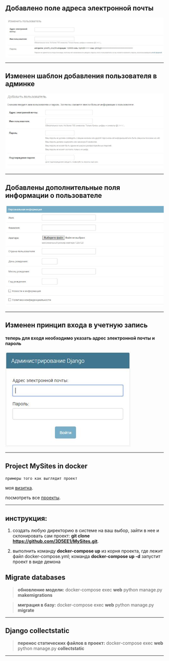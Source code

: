 ## Добавлено поле адреса электронной почты

![login](https://github.com/3d5ee1/MySites/raw/develop/static/readme/img/authentication.JPG "login")

***

## Изменен шаблон добавления пользователя в админке

![login](https://github.com/3d5ee1/MySites/raw/develop/static/readme/img/creation.JPG "login")

***

## Добавлены дополнительные поля информации о пользователе

![login](https://github.com/3d5ee1/MySites/raw/develop/static/readme/img/user_info.JPG "login")

***

## Изменен принцип входа в учетную запись 
#### теперь для входя необходимо указать адрес электронной почты и пароль

![login](https://github.com/3d5ee1/MySites/raw/develop/static/readme/img/login.JPG "login")

***

## Project MySites in docker

`примеры того как выглядит проект`

моя [визитка](https://rypy.ru "визитка").

посмотреть все [проекты](https://rypy.ru/menu "страница выбора сайтов").

***

## инструкция:

1. создать любую директорию в системе на ваш выбор, зайти в нее и склонировать сам проект:
**git clone https://github.com/3D5EE1/MySites.git**.

2. выполнить команду **docker-compose up** из корня проекта, где лежит файл docker-compose.yml; 
команда **docker-compose up -d** запустит проект в виде демона



## Migrate databases

> **обновление модели:** docker-compose exec **web** python manage.py **makemigrations**

> **миграция в базу:** docker-compose exec **web** python manage.py **migrate**

***

## Django collectstatic

> **перенос статических файлов в проект:** docker-compose exec **web** python manage.py **collectstatic**

***
